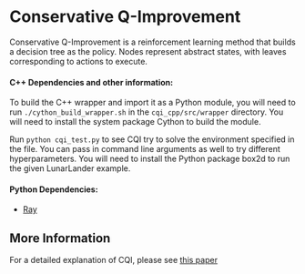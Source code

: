# Conservative Q-Improvement

Conservative Q-Improvement is a reinforcement learning method that builds a decision tree as the policy.  Nodes represent abstract states, with leaves corresponding to actions to execute.

#### C++ Dependencies and other information:
To build the C++ wrapper and import it as a Python module, you will need to run `./cython_build_wrapper.sh` in the `cqi_cpp/src/wrapper` directory. You will need to install the system package Cython to build the module.

Run `python cqi_test.py` to see CQI try to solve the environment specified in the file. You can pass in command line
arguments as well to try different hyperparameters. You will need to install the Python package box2d to run the given LunarLander example.

#### Python Dependencies:

* [Ray](https://github.com/ray-project/ray)

## More Information

For a detailed explanation of CQI, please see [this paper](https://arxiv.org/abs/1907.01180)
